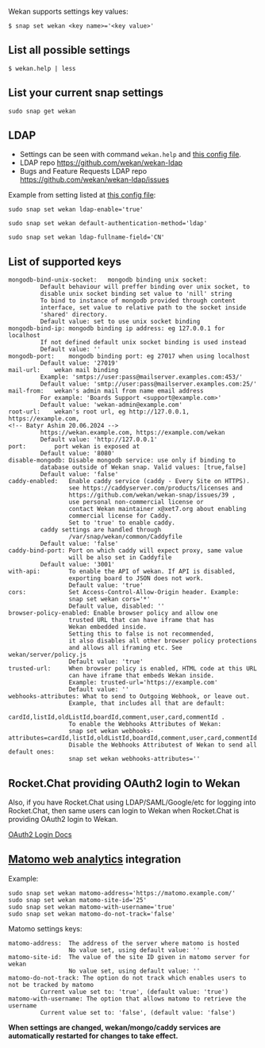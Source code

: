 Wekan supports settings key values:

```
$ snap set wekan <key name>='<key value>'

```
## List all possible settings
```
$ wekan.help | less
```

## List your current snap settings
```
sudo snap get wekan
```
## LDAP

- Settings can be seen with command `wekan.help` and [this config file](https://raw.githubusercontent.com/wekan/wekan/master/snap-src/bin/config).
- LDAP repo https://github.com/wekan/wekan-ldap
- Bugs and Feature Requests LDAP repo https://github.com/wekan/wekan-ldap/issues

Example from setting listed at [this config file](https://raw.githubusercontent.com/wekan/wekan/master/snap-src/bin/config):
```
sudo snap set wekan ldap-enable='true'

sudo snap set wekan default-authentication-method='ldap'

sudo snap set wekan ldap-fullname-field='CN'
```

## List of supported keys

```
mongodb-bind-unix-socket:   mongodb binding unix socket:
		 Default behaviour will preffer binding over unix socket, to
		 disable unix socket binding set value to 'nill' string
		 To bind to instance of mongodb provided through content
		 interface, set value to relative path to the socket inside
		 'shared' directory.
		 Default value: set to use unix socket binding
mongodb-bind-ip: mongodb binding ip address: eg 127.0.0.1 for localhost
	 	 If not defined default unix socket binding is used instead
		 Default value: ''
mongodb-port:    mongodb binding port: eg 27017 when using localhost
		 Default value: '27019'
mail-url:	 wekan mail binding
		 Example: 'smtps://user:pass@mailserver.examples.com:453/'
		 Default value: 'smtp://user:pass@mailserver.examples.com:25/'
mail-from:	 wekan's admin mail from name email address
		 For example: 'Boards Support <support@example.com>'
		 Default value: 'wekan-admin@example.com'
root-url:	 wekan's root url, eg http://127.0.0.1, https://example.com,
<!-- Batyr Ashim 20.06.2024 -->
		 https://wekan.example.com, https://example.com/wekan
		 Default value: 'http://127.0.0.1'
port:		 port wekan is exposed at
		 Default value: '8080'
disable-mongodb: Disable mongodb service: use only if binding to
		 database outside of Wekan snap. Valid values: [true,false]
		 Default value: 'false'
caddy-enabled:   Enable caddy service (caddy - Every Site on HTTPS).
                 see https://caddyserver.com/products/licenses and
                 https://github.com/wekan/wekan-snap/issues/39 ,
                 use personal non-commercial license or
                 contact Wekan maintainer x@xet7.org about enabling
                 commercial license for Caddy.
                 Set to 'true' to enable caddy.
		 caddy settings are handled through
                 /var/snap/wekan/common/Caddyfile
		 Default value: 'false'
caddy-bind-port: Port on which caddy will expect proxy, same value
                 will be also set in Caddyfile
		 Default value: '3001'
with-api:        To enable the API of wekan. If API is disabled,
                 exporting board to JSON does not work.
                 Default value: 'true'
cors:            Set Access-Control-Allow-Origin header. Example:
                 snap set wekan cors='*'
                 Default value, disabled: ''
browser-policy-enabled: Enable browser policy and allow one
                 trusted URL that can have iframe that has
                 Wekan embedded inside.
                 Setting this to false is not recommended,
                 it also disables all other browser policy protections
                 and allows all iframing etc. See wekan/server/policy.js
                 Default value: 'true'
trusted-url:     When browser policy is enabled, HTML code at this URL
                 can have iframe that embeds Wekan inside.
                 Example: trusted-url='https://example.com'
                 Default value: ''
webhooks-attributes: What to send to Outgoing Webhook, or leave out.
                 Example, that includes all that are default:
                 cardId,listId,oldListId,boardId,comment,user,card,commentId .
                 To enable the Webhooks Attributes of Wekan:
                 snap set wekan webhooks-attributes=cardId,listId,oldListId,boardId,comment,user,card,commentId
                 Disable the Webhooks Attributest of Wekan to send all default ones:
                 snap set wekan webhooks-attributes=''
```
## Rocket.Chat providing OAuth2 login to Wekan

Also, if you have Rocket.Chat using LDAP/SAML/Google/etc for logging into Rocket.Chat, then same users can login to Wekan when Rocket.Chat is providing OAuth2 login to Wekan.

[OAuth2 Login Docs](https://github.com/wekan/wekan/wiki/OAuth2)

## [Matomo web analytics](https://matomo.org) integration
Example:
```
sudo snap set wekan matomo-address='https://matomo.example.com/'
sudo snap set wekan matomo-site-id='25'
sudo snap set wekan matomo-with-username='true'
sudo snap set wekan matomo-do-not-track='false'
```
Matomo settings keys:
```
matomo-address:  The address of the server where matomo is hosted
                 No value set, using default value: ''
matomo-site-id:  The value of the site ID given in matomo server for wekan
                 No value set, using default value: ''
matomo-do-not-track: The option do not track which enables users to not be tracked by matomo
		 Current value set to: 'true', (default value: 'true')
matomo-with-username: The option that allows matomo to retrieve the username
		 Current value set to: 'false', (default value: 'false')
```


**When settings are changed, wekan/mongo/caddy services are automatically restarted for changes to take effect.**
